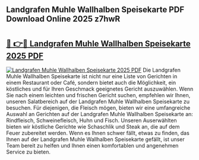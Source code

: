 ## Landgrafen Muhle Wallhalben Speisekarte PDF Download Online 2025 z7hwR

# <h2><a href="http://gcb0e6j.nevu.top/?p=Landgrafen+Muhle+Wallhalben+Speisekarte">🔗 👉🔴 Landgrafen Muhle Wallhalben Speisekarte 2025 PDF</a></h2>

[![Landgrafen Muhle Wallhalben Speisekarte 2025 PDF](https://i.imgur.com/dBaPXMq.png)](http://gcb0e6j.nevu.top/?p=Landgrafen+Muhle+Wallhalben+Speisekarte)
Die Landgrafen Muhle Wallhalben Speisekarte ist nicht nur eine Liste von Gerichten in einem Restaurant oder Café, sondern bietet auch die Möglichkeit, ein köstliches und für Ihren Geschmack geeignetes Gericht auszuwählen. Wenn Sie nach einem leichten und frischen Gericht suchen, empfehlen wir Ihnen, unseren Salatbereich auf der Landgrafen Muhle Wallhalben Speisekarte zu besuchen. Für diejenigen, die Fleisch mögen, bieten wir eine umfangreiche Auswahl an Gerichten auf der Landgrafen Muhle Wallhalben Speisekarte an: Rindfleisch, Schweinefleisch, Huhn und Fisch. Unseren Auserwählten bieten wir köstliche Gerichte wie Schaschlik und Steak an, die auf dem Feuer zubereitet werden. Wenn es Ihnen schwer fällt, etwas zu finden, das Ihnen auf der Landgrafen Muhle Wallhalben Speisekarte gefällt, ist unser Team bereit zu helfen und Ihnen einen komfortablen und angenehmen Service zu bieten.
